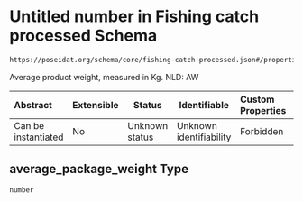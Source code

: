 # Untitled number in Fishing catch processed Schema

```txt
https://poseidat.org/schema/core/fishing-catch-processed.json#/properties/average_package_weight
```

Average product weight, measured in Kg. NLD: AW


| Abstract            | Extensible | Status         | Identifiable            | Custom Properties | Additional Properties | Access Restrictions | Defined In                                                                                         |
| :------------------ | ---------- | -------------- | ----------------------- | :---------------- | --------------------- | ------------------- | -------------------------------------------------------------------------------------------------- |
| Can be instantiated | No         | Unknown status | Unknown identifiability | Forbidden         | Allowed               | none                | [fishing-catch-processed.json\*](schemas/core/fishing-catch-processed.json "open original schema") |

## average_package_weight Type

`number`
